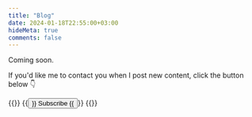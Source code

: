 ```yaml
---
title: "Blog"
date: 2024-01-18T22:55:00+03:00
hideMeta: true
comments: false
---
```

Coming soon.

If you'd like me to contact you when I post new content, click the button below 👇

{{<container align="center">}}
{{<button href="https://airtable.com/apptapASF9UQ2IDqq/shr51n9L5n9zom9LN">}}
Subscribe
{{</button>}}
{{</container>}}
